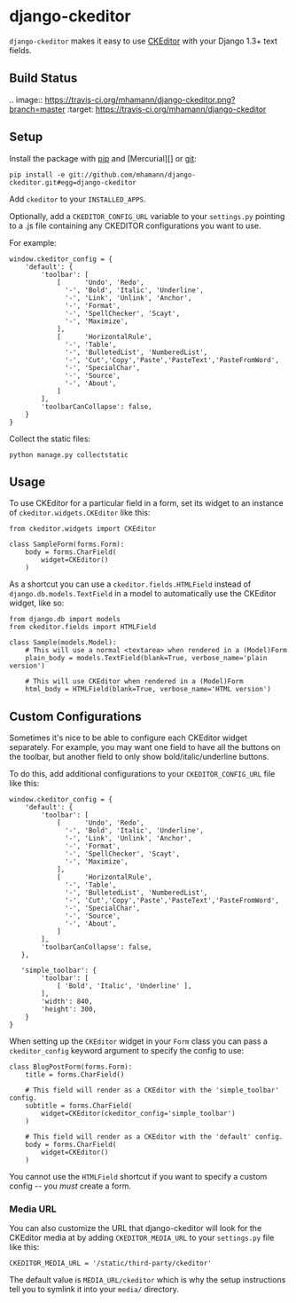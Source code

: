 django-ckeditor
===============

`django-ckeditor` makes it easy to use [CKEditor][] with your Django 1.3+ text
fields.

[CKEditor]: http://ckeditor.com/

Build Status
------------

.. image:: https://travis-ci.org/mhamann/django-ckeditor.png?branch=master
        :target: https://travis-ci.org/mhamann/django-ckeditor

Setup
-----

Install the package with [pip][] and [Mercurial][] or [git][]:
    
    pip install -e git://github.com/mhamann/django-ckeditor.git#egg=django-ckeditor

[pip]: http://pip.openplans.org/
[git]: http://git-scm.com/

Add `ckeditor` to your `INSTALLED_APPS`.

Optionally, add a `CKEDITOR_CONFIG_URL` variable to your `settings.py` pointing to a .js file containing any CKEDITOR configurations you want to use.

For example:

    window.ckeditor_config = { 
		'default': {
	        'toolbar': [
	            [      'Undo', 'Redo',
	              '-', 'Bold', 'Italic', 'Underline',
	              '-', 'Link', 'Unlink', 'Anchor',
	              '-', 'Format',
	              '-', 'SpellChecker', 'Scayt',
	              '-', 'Maximize',
	            ],
	            [      'HorizontalRule',
	              '-', 'Table',
	              '-', 'BulletedList', 'NumberedList',
	              '-', 'Cut','Copy','Paste','PasteText','PasteFromWord',
	              '-', 'SpecialChar',
	              '-', 'Source',
	              '-', 'About',
	            ]
	        ],
	        'toolbarCanCollapse': false,
	    }
	}

Collect the static files:

    python manage.py collectstatic

Usage
-----

To use CKEditor for a particular field in a form, set its widget to an
instance of `ckeditor.widgets.CKEditor` like this:

    from ckeditor.widgets import CKEditor
    
    class SampleForm(forms.Form):
        body = forms.CharField(
            widget=CKEditor()
        )
    

As a shortcut you can use a `ckeditor.fields.HTMLField` instead of
`django.db.models.TextField` in a model to automatically use the CKEditor
widget, like so:

    from django.db import models
    from ckeditor.fields import HTMLField
    
    class Sample(models.Model):
        # This will use a normal <textarea> when rendered in a (Model)Form
        plain_body = models.TextField(blank=True, verbose_name='plain version')
        
        # This will use CKEditor when rendered in a (Model)Form
        html_body = HTMLField(blank=True, verbose_name='HTML version')

Custom Configurations
---------------------

Sometimes it's nice to be able to configure each CKEditor widget separately.
For example, you may want one field to have all the buttons on the toolbar,
but another field to only show bold/italic/underline buttons.

To do this, add additional configurations to your `CKEDITOR_CONFIG_URL` file
like this:

	window.ckeditor_config = { 
		'default': {
	        'toolbar': [
	            [      'Undo', 'Redo',
	              '-', 'Bold', 'Italic', 'Underline',
	              '-', 'Link', 'Unlink', 'Anchor',
	              '-', 'Format',
	              '-', 'SpellChecker', 'Scayt',
	              '-', 'Maximize',
	            ],
	            [      'HorizontalRule',
	              '-', 'Table',
	              '-', 'BulletedList', 'NumberedList',
	              '-', 'Cut','Copy','Paste','PasteText','PasteFromWord',
	              '-', 'SpecialChar',
	              '-', 'Source',
	              '-', 'About',
	            ]
	        ],
	        'toolbarCanCollapse': false,
	   },
	   
	   'simple_toolbar': {
            'toolbar': [
                [ 'Bold', 'Italic', 'Underline' ],
            ],
            'width': 840,
            'height': 300,
        }
	}

When setting up the `CKEditor` widget in your `Form` class you can pass a
`ckeditor_config` keyword argument to specify the config to use:

    class BlogPostForm(forms.Form):
        title = forms.CharField()
        
        # This field will render as a CKEditor with the 'simple_toolbar' config.
        subtitle = forms.CharField(
            widget=CKEditor(ckeditor_config='simple_toolbar')
        )
        
        # This field will render as a CKEditor with the 'default' config.
        body = forms.CharField(
            widget=CKEditor()
        )
    

You cannot use the `HTMLField` shortcut if you want to specify a custom config
-- you *must* create a form.

### Media URL

You can also customize the URL that django-ckeditor will look for the CKEditor
media at by adding `CKEDITOR_MEDIA_URL` to your `settings.py` file like this:

    CKEDITOR_MEDIA_URL = '/static/third-party/ckeditor'

The default value is `MEDIA_URL/ckeditor` which is why the setup instructions
tell you to symlink it into your `media/` directory.
